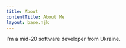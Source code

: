 ```yaml
---
title: About
contentTitle: About Me
layout: base.njk
---
```


I'm a mid-20 software developer from Ukraine.
